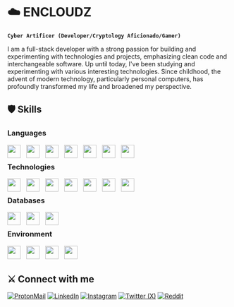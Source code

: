 # ☁️ ENCLOUDZ

**`Cyber Artificer (Developer/Cryptology Aficionado/Gamer)`**

I am a full-stack developer with a strong passion for building and experimenting
with technologies and projects, emphasizing clean code and interchangeable software.
Up until today, I've been studying and experimenting with various interesting technologies.
Since childhood, the advent of modern technology, particularly personal computers,
has profoundly transformed my life and broadened my perspective.

## 🛡️ Skills

### Languages

<img align='left' width='30px' style='padding-right:10px;' src="https://cdn.jsdelivr.net/gh/devicons/devicon/icons/javascript/javascript-original.svg" />
<img align='left' width='30px' style='padding-right:10px;' src="https://cdn.jsdelivr.net/gh/devicons/devicon/icons/typescript/typescript-original.svg" />
<img align='left' width='30px' style='padding-right:10px;' src="https://cdn.jsdelivr.net/gh/devicons/devicon/icons/csharp/csharp-original.svg" />
<img align='left' width='30px' style='padding-right:10px;' src="https://cdn.jsdelivr.net/gh/devicons/devicon/icons/cplusplus/cplusplus-original.svg" />
<img align='left' width='30px' style='padding-right:10px;' src="https://cdn.jsdelivr.net/gh/devicons/devicon/icons/html5/html5-original.svg" />
<img align='left' width='30px' style='padding-right:10px;' src="https://cdn.jsdelivr.net/gh/devicons/devicon/icons/css3/css3-original.svg" />
<img align='left' width='30px' style='padding-right:10px;' src="https://cdn.jsdelivr.net/gh/devicons/devicon/icons/go/go-original-wordmark.svg" />

<br />

### Technologies

<img align='left' width='30px' style='padding-right:10px;' src="https://cdn.jsdelivr.net/gh/devicons/devicon/icons/react/react-original.svg" />
<img align='left' width='30px' style='padding-right:10px;' src="https://cdn.jsdelivr.net/gh/devicons/devicon/icons/nextjs/nextjs-line.svg" />
<img align='left' width='30px' style='padding-right:10px;' src="https://cdn.jsdelivr.net/gh/devicons/devicon/icons/express/express-original.svg" />
<img align='left' width='30px' style='padding-right:10px;' src="https://cdn.jsdelivr.net/gh/devicons/devicon/icons/nodejs/nodejs-original.svg" />
<img align='left' width='30px' style='padding-right:10px;' src="https://cdn.jsdelivr.net/gh/devicons/devicon/icons/tailwindcss/tailwindcss-plain.svg" />
<img align='left' width='30px' style='padding-right:10px;' src="https://cdn.jsdelivr.net/gh/devicons/devicon/icons/sass/sass-original.svg" />
<img align='left' width='30px' style='padding-right:10px;' src="https://cdn.jsdelivr.net/gh/devicons/devicon/icons/graphql/graphql-plain.svg" />
<br />

### Databases

<img align='left' width='30px' style='padding-right:10px;' src="https://cdn.jsdelivr.net/gh/devicons/devicon/icons/postgresql/postgresql-original.svg" />
<img align='left' width='30px' style='padding-right:10px;' src="https://cdn.jsdelivr.net/gh/devicons/devicon/icons/mysql/mysql-original.svg" />
<img align='left' width='30px' style='padding-right:10px;' src="https://cdn.jsdelivr.net/gh/devicons/devicon/icons/mongodb/mongodb-original.svg" />

<br />

### Environment

<img align='left' width='30px' style='padding-right:10px;' src="https://cdn.jsdelivr.net/gh/devicons/devicon/icons/ubuntu/ubuntu-plain.svg" />
<img align='left' width='30px' style='padding-right:10px;' src="https://cdn.jsdelivr.net/gh/devicons/devicon/icons/git/git-original.svg" />
<img align='left' width='30px' style='padding-right:10px;' src="https://cdn.jsdelivr.net/gh/devicons/devicon/icons/vim/vim-original.svg" />
<img align='left' width='30px' style='padding-right:10px;' src="https://cdn.jsdelivr.net/gh/devicons/devicon/icons/bash/bash-original.svg" />

<br />

<br />

## ⚔️ Connect with me

[![ProtonMail](https://img.shields.io/badge/-gantug%40protonmail.com-black?style=for-the-badge&logo=ProtonMail&logoColor=6D4AFF)](gantug@protonmail.com)
[![LinkedIn](https://img.shields.io/badge/-LinkedIn-black?style=for-the-badge&logo=LinkedIn&logoColor=0A66C2)](https://www.linkedin.com/in/gantug-batgerel-a155a023b/)
[![Instagram](https://img.shields.io/badge/-Instagram-black?style=for-the-badge&logo=Instagram&logoColor=E4405F)](https://www.instagram.com/encloudz)
[![Twitter (X)](https://img.shields.io/badge/-Twitter-black?style=for-the-badge&logo=Twitter&logoColor=1D9BF0)](https://twitter.com/encloudz)
[![Reddit](https://img.shields.io/badge/-Reddit-black?style=for-the-badge&logo=Reddit&logoColor=FF4500)](https://www.reddit.com/user/encloudz)
